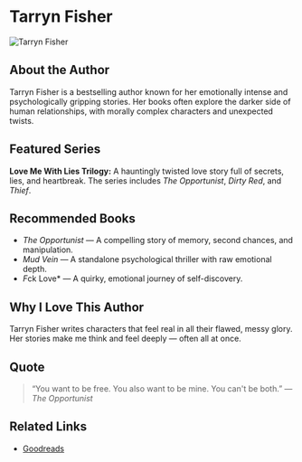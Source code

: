 # Tarryn Fisher
![Tarryn Fisher](https://m.media-amazon.com/images/S/amzn-author-media-prod/oeb8n74h5fl2bq538fpvg9hbjr.jpg)

## About the Author
Tarryn Fisher is a bestselling author known for her emotionally intense and psychologically gripping stories. Her books often explore the darker side of human relationships, with morally complex characters and unexpected twists.

## Featured Series
**Love Me With Lies Trilogy:** A hauntingly twisted love story full of secrets, lies, and heartbreak. The series includes *The Opportunist*, *Dirty Red*, and *Thief*.

## Recommended Books
- *The Opportunist* — A compelling story of memory, second chances, and manipulation.  
- *Mud Vein* — A standalone psychological thriller with raw emotional depth.  
- *F*ck Love* — A quirky, emotional journey of self-discovery.

## Why I Love This Author
Tarryn Fisher writes characters that feel real in all their flawed, messy glory. Her stories make me think and feel deeply — often all at once.

## Quote
> “You want to be free. You also want to be mine. You can't be both.” — *The Opportunist*

## Related Links 
- [Goodreads](https://www.goodreads.com/author/show/3092815.Tarryn_Fisher)
